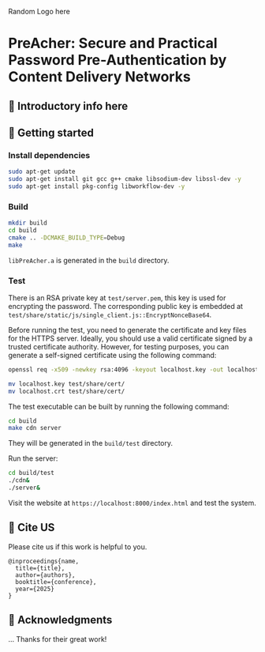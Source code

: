 Random Logo here

# PreAcher: Secure and Practical Password Pre-Authentication by Content Delivery Networks


## :bookmark: Introductory info here

## :bookmark: Getting started

### Install dependencies

```bash
sudo apt-get update
sudo apt-get install git gcc g++ cmake libsodium-dev libssl-dev -y
sudo apt-get install pkg-config libworkflow-dev -y
```

### Build

```bash
mkdir build
cd build
cmake .. -DCMAKE_BUILD_TYPE=Debug
make
```

`libPreAcher.a` is generated in the `build` directory.

### Test

There is an RSA private key at `test/server.pem`, this key is used for encrypting the password. The corresponding public key is embedded at
`test/share/static/js/single_client.js::EncryptNonceBase64`.

Before running the test, you need to generate the certificate and key files for the HTTPS server. Ideally, you should use a valid certificate signed by a trusted certificate authority. However, for
testing purposes, you can generate a self-signed certificate using the following command:

```bash
openssl req -x509 -newkey rsa:4096 -keyout localhost.key -out localhost.crt -sha256 -days 3650 -nodes -subj "/"

mv localhost.key test/share/cert/
mv localhost.crt test/share/cert/
```

The test executable can be built by running the following command:

```bash
cd build
make cdn server
```

They will be generated in the `build/test` directory.

Run the server:

```bash
cd build/test
./cdn&
./server&
```

Visit the website at `https://localhost:8000/index.html` and test the system.

## :bookmark: Cite US

Please cite us if this work is helpful to you.

```
@inproceedings{name,
  title={title},
  author={authors},
  booktitle={conference},
  year={2025}
}
```

## :bookmark: Acknowledgments

... Thanks for their great work!